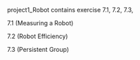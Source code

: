 project1_Robot contains exercise 7.1, 7.2, 7.3,

7.1 (Measuring a Robot)

7.2 (Robot Efficiency)

7.3 (Persistent Group)
